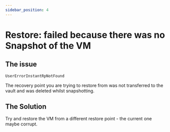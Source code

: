 ```yaml
---
sidebar_position: 4
---
```


# Restore: failed because there was no Snapshot of the VM

## The issue

`UserErrorInstantRpNotFound`

The recovery point you are trying to restore from was not transferred to the vault and was deleted whilst snapshotting.

## The Solution

Try and restore the VM from a different restore point - the current one maybe corrupt.